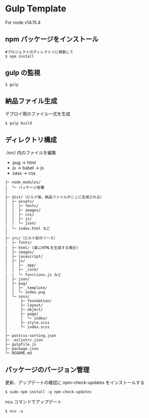 # Gulp Template

For node v14.15.4

## npm パッケージをインストール

```
#プロジェクトのディレクトリに移動して
$ npm install
```

## gulp の監視

```
$ gulp
```

## 納品ファイル生成

デプロイ用のファイル一式を生成

```
$ gulp build
```

## ディレクトリ構成

./src/ 内のファイルを編集

- pug -> html
- js -> babel -> js
- sass -> css

```
├─ node_modules/
│  └─ パッケージ各種
│
├─ dist/（ビルド後、納品ファイルがここに生成される）
│  ├─ assets/
│  │  ├─ fonts/
│  │  ├─ images/
│  │  ├─ css/
│  │  ├─ js/
│  │  └─ json/
│  └─ index.html など
│
├─ src/（ビルド前のソース）
│  ├─ fonts/
│  ├─ html/ (直にHTMLを生成する場合)
│  ├─ images/
│  ├─ javascript/
│  ├─ js/
│  │  ├─ _app/
│  │  ├─ _core/
│  │  └─ functions.js など
│  ├─ json/
│  ├─ pug/
│  │  ├─ _template/
│  │  └─ index.pug
│  └─ sass/
│      ├─ foundation/
│      ├─ layout/
│      ├─ object/
│      ├─ page/
│      │  └─ index/
│      ├─ style.scss
│      └─ index.scss
│
├─ postcss-sorting.json
├─ .eslintrc.json
├─ gulpfile.js
├─ package.json
└─ README.md
```

## パッケージのバージョン管理

更新、アップデートの確認に npm-check-updates をインストールする

```
$ sudo npm install -g npm-check-updates
```

ncu コマンドでアップデート

```
$ ncu -u
```
